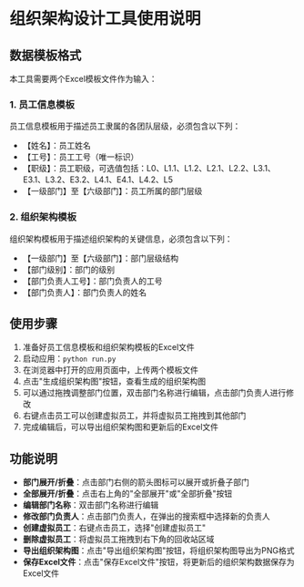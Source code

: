 # 组织架构设计工具使用说明

## 数据模板格式

本工具需要两个Excel模板文件作为输入：

### 1. 员工信息模板

员工信息模板用于描述员工隶属的各团队层级，必须包含以下列：

- 【姓名】：员工姓名
- 【工号】：员工工号（唯一标识）
- 【职级】：员工职级，可选值包括：L0、L1.1、L1.2、L2.1、L2.2、L3.1、E3.1、L3.2、E3.2、L4.1、E4.1、L4.2、L5
- 【一级部门】至【六级部门】：员工所属的部门层级

### 2. 组织架构模板

组织架构模板用于描述组织架构的关键信息，必须包含以下列：

- 【一级部门】至【六级部门】：部门层级结构
- 【部门级别】：部门的级别
- 【部门负责人工号】：部门负责人的工号
- 【部门负责人】：部门负责人的姓名

## 使用步骤

1. 准备好员工信息模板和组织架构模板的Excel文件
2. 启动应用：`python run.py`
3. 在浏览器中打开的应用页面中，上传两个模板文件
4. 点击"生成组织架构图"按钮，查看生成的组织架构图
5. 可以通过拖拽调整部门位置，双击部门名称进行编辑，点击部门负责人进行修改
6. 右键点击员工可以创建虚拟员工，并将虚拟员工拖拽到其他部门
7. 完成编辑后，可以导出组织架构图和更新后的Excel文件

## 功能说明

- **部门展开/折叠**：点击部门右侧的箭头图标可以展开或折叠子部门
- **全部展开/折叠**：点击右上角的"全部展开"或"全部折叠"按钮
- **编辑部门名称**：双击部门名称进行编辑
- **修改部门负责人**：点击部门负责人，在弹出的搜索框中选择新的负责人
- **创建虚拟员工**：右键点击员工，选择"创建虚拟员工"
- **删除虚拟员工**：将虚拟员工拖拽到右下角的回收站区域
- **导出组织架构图**：点击"导出组织架构图"按钮，将组织架构图导出为PNG格式
- **保存Excel文件**：点击"保存Excel文件"按钮，将更新后的组织架构数据保存为Excel文件 